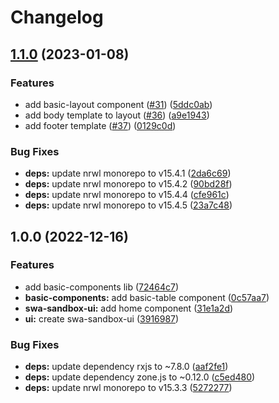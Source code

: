 # Changelog

## [1.1.0](https://github.com/chill-viking/swa-sandbox/compare/swa-sandbox-v1.0.0...swa-sandbox-v1.1.0) (2023-01-08)


### Features

* add basic-layout component ([#31](https://github.com/chill-viking/swa-sandbox/issues/31)) ([5ddc0ab](https://github.com/chill-viking/swa-sandbox/commit/5ddc0ab123327c6a0f2ef886afe3c7608c2ee630))
* add body template to layout ([#36](https://github.com/chill-viking/swa-sandbox/issues/36)) ([a9e1943](https://github.com/chill-viking/swa-sandbox/commit/a9e1943571ccd02916e7320f2c5b1acec568160f))
* add footer template ([#37](https://github.com/chill-viking/swa-sandbox/issues/37)) ([0129c0d](https://github.com/chill-viking/swa-sandbox/commit/0129c0dfd64caaaefb889330b75ba4c93a650156))


### Bug Fixes

* **deps:** update nrwl monorepo to v15.4.1 ([2da6c69](https://github.com/chill-viking/swa-sandbox/commit/2da6c69e8cf571735d1bcf16b5df4d6773fa0bb7))
* **deps:** update nrwl monorepo to v15.4.2 ([90bd28f](https://github.com/chill-viking/swa-sandbox/commit/90bd28fd9a4289470d75990b4223ab3db1bef0b4))
* **deps:** update nrwl monorepo to v15.4.4 ([cfe961c](https://github.com/chill-viking/swa-sandbox/commit/cfe961cdf6197796ce8d177cae74c6c67034e820))
* **deps:** update nrwl monorepo to v15.4.5 ([23a7c48](https://github.com/chill-viking/swa-sandbox/commit/23a7c484856ced0a77195d3951d01fc1f9b4542c))

## 1.0.0 (2022-12-16)


### Features

* add basic-components lib ([72464c7](https://github.com/chill-viking/swa-sandbox/commit/72464c72a1d16c29877beb07b3a504fa4b062927))
* **basic-components:** add basic-table component ([0c57aa7](https://github.com/chill-viking/swa-sandbox/commit/0c57aa746fb4b7e21a2c962510b09c6e6b101c88))
* **swa-sandbox-ui:** add home component ([31e1a2d](https://github.com/chill-viking/swa-sandbox/commit/31e1a2dc34d27096d63041fb5429b2b6ed2681b5))
* **ui:** create swa-sandbox-ui ([3916987](https://github.com/chill-viking/swa-sandbox/commit/3916987fde3250de55f5d79593989b457a95d5b5))


### Bug Fixes

* **deps:** update dependency rxjs to ~7.8.0 ([aaf2fe1](https://github.com/chill-viking/swa-sandbox/commit/aaf2fe127562596272d0dcd931fc9d3dc53491d1))
* **deps:** update dependency zone.js to ~0.12.0 ([c5ed480](https://github.com/chill-viking/swa-sandbox/commit/c5ed480fd63e57219b65fc58bf709862f6dc3329))
* **deps:** update nrwl monorepo to v15.3.3 ([5272277](https://github.com/chill-viking/swa-sandbox/commit/527227718b208a7068b5edd0e02c7b86260062f9))
